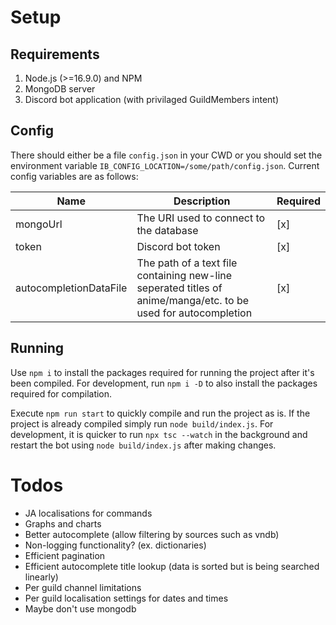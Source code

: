 # Setup
## Requirements
1. Node.js (>=16.9.0) and NPM 
2. MongoDB server
3. Discord bot application (with privilaged GuildMembers intent)

## Config
There should either be a file `config.json` in your CWD or you should set the environment variable `IB_CONFIG_LOCATION=/some/path/config.json`.
Current config variables are as follows:

Name |  Description | Required
-----|--------------|---------|
mongoUrl | The URI used to connect to the database | [x]
token | Discord bot token | [x]
autocompletionDataFile | The path of a text file containing new-line seperated titles of anime/manga/etc. to be used for autocompletion | [x]

## Running
Use `npm i` to install the packages required for running the project after it's been compiled. For development, run `npm i -D` to also
install the packages required for compilation.

Execute `npm run start` to quickly compile and run the project as is. If the project is already compiled simply run `node build/index.js`.
For development, it is quicker to run `npx tsc --watch` in the background and restart the bot using `node build/index.js` after making changes.

# Todos

- JA localisations for commands
- Graphs and charts
- Better autocomplete (allow filtering by sources such as vndb)
- Non-logging functionality? (ex. dictionaries)
- Efficient pagination
- Efficient autocomplete title lookup (data is sorted but is being searched linearly)
- Per guild channel limitations
- Per guild localisation settings for dates and times
- Maybe don't use mongodb
